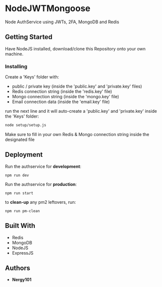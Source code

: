 # NodeJWTMongoose

Node AuthService using JWTs, 2FA, MongoDB and Redis

## Getting Started

Have NodeJS installed, download/clone this Repository onto your own machine.

### Installing

Create a 'Keys' folder with:

- public / private key (inside the 'public.key' and 'private.key' files)
- Redis connection string (inside the 'redis.key' file)
- Mongo connection string (inside the 'mongo.key' file)
- Email connection data (inside the 'email.key' file)

run the next line and it will auto-create a 'public.key' and 'private.key' inside the 'Keys' folder:

```bash
node setup/setup.js
```

Make sure to fill in your own Redis & Mongo connection string inside the designated file

## Deployment

Run the authservice for **development**:

```
npm run dev
```

Run the authservice for **production**:

```
npm run start
```

to **clean-up** any pm2 leftovers, run:

```
npm run pm-clean
```

## Built With

- Redis
- MongoDB
- NodeJS
- ExpressJS

## Authors

- **Nergy101**
